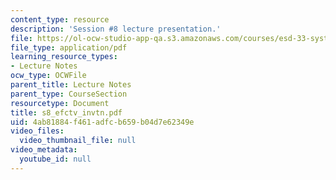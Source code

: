 ```yaml
---
content_type: resource
description: 'Session #8 lecture presentation.'
file: https://ol-ocw-studio-app-qa.s3.amazonaws.com/courses/esd-33-systems-engineering-summer-2004/4ab81884f461adfcb659b04d7e62349e_s8_efctv_invtn.pdf
file_type: application/pdf
learning_resource_types:
- Lecture Notes
ocw_type: OCWFile
parent_title: Lecture Notes
parent_type: CourseSection
resourcetype: Document
title: s8_efctv_invtn.pdf
uid: 4ab81884-f461-adfc-b659-b04d7e62349e
video_files:
  video_thumbnail_file: null
video_metadata:
  youtube_id: null
---
```

